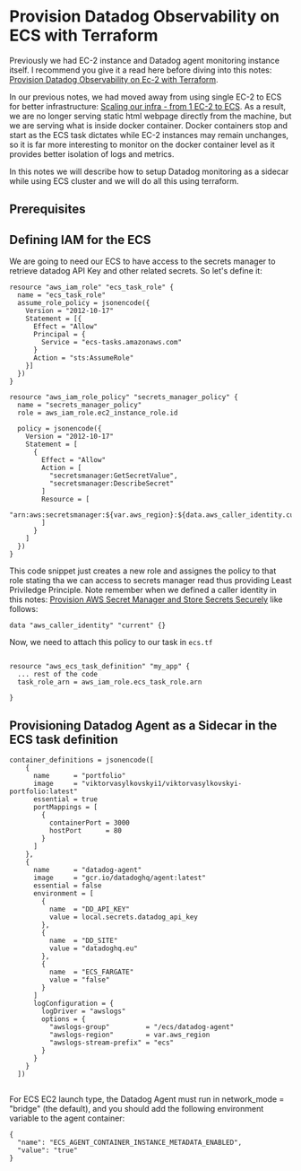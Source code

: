 # Provision Datadog Observability on ECS with Terraform

Previously we had EC-2 instance and Datadog agent monitoring instance itself. I recommend you give it a read here before diving into this notes: [Provision Datadog Observability on Ec-2 with Terraform](https://www.viktorvasylkovskyi.com/posts/provisioning-datadog-on-ec2-with-terraform).

In our previous notes, we had moved away from using single EC-2 to ECS for better infrastructure: [Scaling our infra - from 1 EC-2 to ECS](https://www.viktorvasylkovskyi.com/posts/provisioning-ecs-and-scaling-our-ec2). As a result, we are no longer serving static html webpage directly from the machine, but we are serving what is inside docker container. Docker containers stop and start as the ECS task dictates while EC-2 instances may remain unchanges, so it is far more interesting to monitor on the docker container level as it provides better isolation of logs and metrics.

In this notes we will describe how to setup Datadog monitoring as a sidecar while using ECS cluster and we will do all this using terraform. 

## Prerequisites



## Defining IAM for the ECS

We are going to need our ECS to have access to the secrets manager to retrieve datadog API Key and other related secrets. So let's define it: 


```hcl
resource "aws_iam_role" "ecs_task_role" {
  name = "ecs_task_role"
  assume_role_policy = jsonencode({
    Version = "2012-10-17"
    Statement = [{
      Effect = "Allow"
      Principal = {
        Service = "ecs-tasks.amazonaws.com"
      }
      Action = "sts:AssumeRole"
    }]
  })
}

resource "aws_iam_role_policy" "secrets_manager_policy" {
  name = "secrets_manager_policy"
  role = aws_iam_role.ec2_instance_role.id

  policy = jsonencode({
    Version = "2012-10-17"
    Statement = [
      {
        Effect = "Allow"
        Action = [
          "secretsmanager:GetSecretValue",
          "secretsmanager:DescribeSecret"
        ]
        Resource = [
          "arn:aws:secretsmanager:${var.aws_region}:${data.aws_caller_identity.current.account_id}:secret:*"
        ]
      }
    ]
  })
}
```

This code snippet just creates a new role and assignes the policy to that role stating tha we can access to secrets manager read thus providing Least Priviledge Principle. Note remember when we defined a caller identity in this notes: [Provision AWS Secret Manager and Store Secrets Securely](https://www.viktorvasylkovskyi.com/posts/provisioning-aws-secret-manager-and-securing-secrets) like follows: 

```hcl
data "aws_caller_identity" "current" {}
```

Now, we need to attach this policy to our task in `ecs.tf`

```hcl

resource "aws_ecs_task_definition" "my_app" {
  ... rest of the code
  task_role_arn = aws_iam_role.ecs_task_role.arn

}
```

## Provisioning Datadog Agent as a Sidecar in the ECS task definition

```hcl
container_definitions = jsonencode([
    {
      name      = "portfolio"
      image     = "viktorvasylkovskyi1/viktorvasylkovskyi-portfolio:latest"
      essential = true
      portMappings = [
        {
          containerPort = 3000
          hostPort      = 80
        }
      ]
    },
    {
      name      = "datadog-agent"
      image     = "gcr.io/datadoghq/agent:latest"
      essential = false
      environment = [
        {
          name  = "DD_API_KEY"
          value = local.secrets.datadog_api_key
        },
        {
          name  = "DD_SITE"
          value = "datadoghq.eu"
        },
        {
          name  = "ECS_FARGATE"
          value = "false"
        }
      ]
      logConfiguration = {
        logDriver = "awslogs"
        options = {
          "awslogs-group"         = "/ecs/datadog-agent"
          "awslogs-region"        = var.aws_region
          "awslogs-stream-prefix" = "ecs"
        }
      }
    }
  ])
```

##

For ECS EC2 launch type, the Datadog Agent must run in network_mode = "bridge" (the default), and you should add the following environment variable to the agent container:

```hcl
{
  "name": "ECS_AGENT_CONTAINER_INSTANCE_METADATA_ENABLED",
  "value": "true"
}
```
